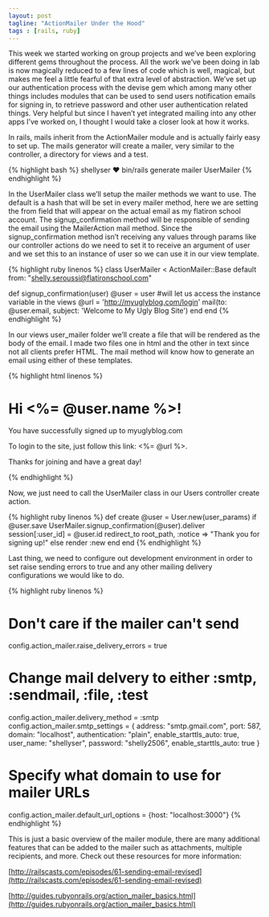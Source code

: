 ```yaml
---
layout: post
tagline: "ActionMailer Under the Hood"
tags : [rails, ruby]
---
```


This week we started working on group projects and we’ve been exploring different gems throughout the process. All the work we’ve been doing in lab is now magically reduced to a few lines of code which is well, magical, but makes me feel a little fearful of that extra level of abstraction. We’ve set up our authentication process with the devise gem which among many other things includes modules that can be used to send users notification emails for signing in, to retrieve password and other user authentication related things. Very helpful but since I haven’t yet integrated mailing into any other apps I’ve worked on, I thought I would take a closer look at how it works.

In rails, mails inherit from the ActionMailer module and is actually fairly easy to set up. The mails generator will create a mailer, very similar to the controller, a directory for views and a test.  

{% highlight bash %}
shellyser ♥ bin/rails generate mailer UserMailer
{% endhighlight %}

In the UserMailer class we’ll setup the mailer methods we want to use. The default is a hash that will be set in every mailer method, here we are setting the from field that will appear on the actual email as my flatiron school account. The signup_confirmation method will be responsible of sending the email using the MailerAction mail method. Since the signup_confirmation method isn’t receiving any values through params like our controller actions do we need to set it to receive an argument of user and we set this to an instance of user so we can use it in our view template. 

{% highlight ruby linenos %}
class UserMailer < ActionMailer::Base
  default from: "shelly.seroussi@flatironschool.com"
 
  def signup_confirmation(user)
      @user = user    #will let us access the instance variable in the views
      @url  = 'http://myuglyblog.com/login'
      mail(to: @user.email, subject: 'Welcome to My Ugly Blog Site')
  end
end
{% endhighlight %}

In our views user_mailer folder we’ll create a file that will be rendered as the body of the email. I made two files one in html and the other in text since not all clients prefer HTML. The mail method will know how to generate an email using either of these templates. 

{% highlight html linenos %}
<h1>Hi <%= @user.name %>!</h1>
<p> You have successfully signed up to myuglyblog.com<br></p>
<p> To login to the site, just follow this link: <%= @url %>.</p>
<p>Thanks for joining and have a great day!</p>
{% endhighlight %}

Now, we just need to call the UserMailer class in our Users controller create action. 

{% highlight ruby linenos %}
def create
    @user = User.new(user_params)
    if @user.save
      UserMailer.signup_confirmation(@user).deliver
      session[:user_id] = @user.id
      redirect_to root_path, :notice => "Thank you for signing up!"
    else
      render :new
    end
  end
{% endhighlight %}

Last thing, we need to configure out development environment in order to set raise sending errors to true and any other mailing delivery configurations we would like to do. 

{% highlight ruby linenos %}
# Don't care if the mailer can't send
  config.action_mailer.raise_delivery_errors = true
 
  # Change mail delvery to either :smtp, :sendmail, :file, :test
  config.action_mailer.delivery_method = :smtp
  config.action_mailer.smtp_settings = {
    address: "smtp.gmail.com",
    port: 587,
    domain: "localhost",
    authentication: "plain",
    enable_starttls_auto: true,
    user_name: "shellyser",
    password: "shelly2506",
    enable_starttls_auto: true
  }
 
  # Specify what domain to use for mailer URLs
  config.action_mailer.default_url_options = {host: "localhost:3000"}
{% endhighlight %}

This is just a basic overview of the mailer module, there are many additional features that can be added to the mailer such as attachments, multiple recipients, and more. Check out these resources for more information:

[http://railscasts.com/episodes/61-sending-email-revised](http://railscasts.com/episodes/61-sending-email-revised)

[http://guides.rubyonrails.org/action_mailer_basics.html](http://guides.rubyonrails.org/action_mailer_basics.html)